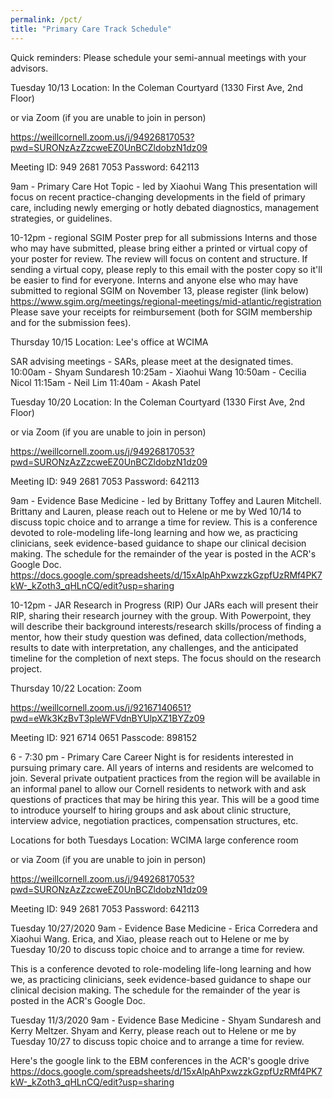 ```yaml
---
permalink: /pct/
title: "Primary Care Track Schedule"
---
```

 Quick reminders:
Please schedule your semi-annual meetings with your advisors.


Tuesday 10/13
Location: In the Coleman Courtyard (1330 First Ave, 2nd Floor)

or via Zoom (if you are unable to join in person)


https://weillcornell.zoom.us/j/94926817053?pwd=SURONzAzZzcweEZ0UnBCZldobzN1dz09


Meeting ID: 949 2681 7053
Password: 642113

9am - Primary Care Hot Topic - led by Xiaohui Wang
This presentation will focus on recent practice-changing developments in the field of primary care, including newly emerging or hotly debated diagnostics, management strategies, or guidelines. 

10-12pm - regional SGIM Poster prep for all submissions
Interns and those who may have submitted, please bring either a printed or virtual copy of your poster for review. The review will focus on content and structure. If sending a virtual copy, please reply to this email with the poster copy so it'll be easier to find for everyone.
Interns and anyone else who may have submitted to regional SGIM on November 13, please register (link below)
https://www.sgim.org/meetings/regional-meetings/mid-atlantic/registration
Please save your receipts for reimbursement (both for SGIM membership and for the submission fees).


Thursday 10/15
Location: Lee's office at WCIMA

SAR advising meetings - SARs, please meet at the designated times.
10:00am - Shyam Sundaresh
10:25am - Xiaohui Wang
10:50am - Cecilia Nicol
11:15am - Neil Lim
11:40am - Akash Patel


Tuesday 10/20
Location: In the Coleman Courtyard (1330 First Ave, 2nd Floor)

or via Zoom (if you are unable to join in person)


https://weillcornell.zoom.us/j/94926817053?pwd=SURONzAzZzcweEZ0UnBCZldobzN1dz09


Meeting ID: 949 2681 7053
Password: 642113

9am - Evidence Base Medicine - led by Brittany Toffey and Lauren Mitchell. Brittany and Lauren, please reach out to Helene or me by Wed 10/14 to discuss topic choice and to arrange a time for review.
This is a conference devoted to role-modeling life-long learning and how we, as practicing clinicians, seek evidence-based guidance to shape our clinical decision making. The schedule for the remainder of the year is posted in the ACR's Google Doc. https://docs.google.com/spreadsheets/d/15xAlpAhPxwzzkGzpfUzRMf4PK7kW-_kZoth3_qHLnCQ/edit?usp=sharing


10-12pm - JAR Research in Progress (RIP)
Our JARs each will present their RIP, sharing their research journey with the group. With Powerpoint, they will describe their background interests/research skills/process of finding a mentor, how their study question was defined, data collection/methods, results to date with interpretation, any challenges, and the anticipated timeline for the completion of next steps. The focus should on the research project.


Thursday 10/22
Location: Zoom

https://weillcornell.zoom.us/j/92167140651?pwd=eWk3KzBvT3pleWFVdnBYUlpXZ1BYZz09

Meeting ID: 921 6714 0651
Passcode: 898152

6 - 7:30 pm - Primary Care Career Night is for residents interested in pursuing primary care. All years of interns and residents are welcomed to join. Several private outpatient practices from the region will be available in an informal panel to allow our Cornell residents to network with and ask questions of practices that may be hiring this year. This will be a good time to introduce yourself to hiring groups and ask about clinic structure, interview advice, negotiation practices, compensation structures, etc.



Locations for both Tuesdays
Location: WCIMA large conference room

or via Zoom (if you are unable to join in person)


https://weillcornell.zoom.us/j/94926817053?pwd=SURONzAzZzcweEZ0UnBCZldobzN1dz09


Meeting ID: 949 2681 7053
Password: 642113


Tuesday 10/27/2020
9am - Evidence Base Medicine - Erica Corredera and Xiaohui Wang.
Erica, and Xiao, please reach out to Helene or me by Tuesday 10/20 to discuss topic choice and to arrange a time for review.

This is a conference devoted to role-modeling life-long learning and how we, as practicing clinicians, seek evidence-based guidance to shape our clinical decision making. The schedule for the remainder of the year is posted in the ACR's Google Doc. 


Tuesday 11/3/2020
9am - Evidence Base Medicine - Shyam Sundaresh and Kerry Meltzer.
Shyam and Kerry, please reach out to Helene or me by Tuesday 10/27 to discuss topic choice and to arrange a time for review.



Here's the google link to the EBM conferences in the ACR's google drive
https://docs.google.com/spreadsheets/d/15xAlpAhPxwzzkGzpfUzRMf4PK7kW-_kZoth3_qHLnCQ/edit?usp=sharing
